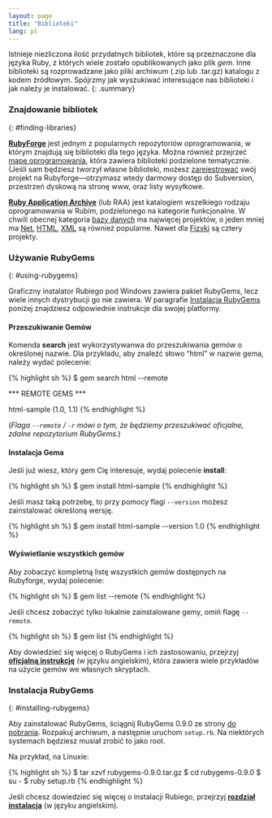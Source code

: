 ```yaml
---
layout: page
title: "Biblioteki"
lang: pl
---
```


Istnieje niezliczona ilość przydatnych bibliotek, które są przeznaczone
dla języka Ruby, z których wiele zostało opublikowanych jako plik *gem*.
Inne biblioteki są rozprowadzane jako pliki archiwum (.zip lub .tar.gz)
katalogu z kodem źródłowym. Spójrzmy jak wyszukiwać interesujące nas
biblioteki i jak należy je instalować.
{: .summary}

### Znajdowanie bibliotek
{: #finding-libraries}

[**RubyForge**][1] jest jednym z popularnych repozytoriów
oprogramowania, w którym znajdują się biblioteki dla tego języka. Można
również przejrzeć [mapę oprogramowania][2], która zawiera biblioteki
podzielone tematycznie. (Jeśli sam będziesz tworzył własne biblioteki,
możesz [zarejestrować][3] swój projekt na Rubyforge—otrzymasz wtedy
darmowy dostęp do Subversion, przestrzeń dyskową na stronę www, oraz
listy wysyłkowe.

[**Ruby Application Archive**][4] (lub RAA) jest katalogiem wszelkiego
rodzaju oprogramowania w Rubim, podzielonego na kategorie funkcjonalne.
W chwili obecnej kategoria [bazy danych][5] ma najwięcej projektów, o
jeden mniej ma [Net.][6] [HTML][7], [XML][8] są również popularne. Nawet
dla [Fizyki][9] są cztery projekty.

### Używanie RubyGems
{: #using-rubygems}

Graficzny instalator Rubiego pod Windows zawiera pakiet RubyGems, lecz
wiele innych dystrybucji go nie zawiera. W paragrafie [Instalacja
RubyGems](#installing-rubydems) poniżej znajdziesz odpowiednie
instrukcje dla swojej platformy.

#### Przeszukiwanie Gemów

Komenda **search** jest wykorzystywanwa do przeszukiwania gemów o
określonej nazwie. Dla przykładu, aby znaleźć słowo “html” w nazwie
gema, należy wydać polecenie:

{% highlight sh %}
$ gem search html --remote

*** REMOTE GEMS ***

html-sample (1.0, 1.1)
{% endhighlight %}

(*Flaga `--remote` / `-r` mówi o tym, że będziemy przeszukiwać oficjalne,
zdalne repozytorium RubyGems.*)

#### Instalacja Gema

Jeśli już wiesz, który gem Cię interesuje, wydaj polecenie **install**\:

{% highlight sh %}
$ gem install html-sample
{% endhighlight %}

Jeśli masz taką potrzebę, to przy pomocy flagi `--version` możesz
zainstalować określoną wersję.

{% highlight sh %}
$ gem install html-sample --version 1.0
{% endhighlight %}

#### Wyświetlanie wszystkich gemów

Aby zobaczyć kompletną listę wszystkich gemów dostępnych na Rubyforge,
wydaj polecenie:

{% highlight sh %}
$ gem list --remote
{% endhighlight %}

Jeśli chcesz zobaczyć tylko lokalnie zainstalowane gemy, omiń flagę
`--remote`.

{% highlight sh %}
$ gem list
{% endhighlight %}

Aby dowiedzieć się więcej o RubyGems i ich zastosowaniu, przejrzyj
[**oficjalną instrukcję**][10] (w języku angielskim), która zawiera
wiele przykładów na użycie gemów we własnych skryptach.

### Instalacja RubyGems
{: #installing-rubygems}

Aby zainstalować RubyGems, ściągnij RubyGems 0.9.0 ze strony [do
pobrania][11]. Rozpakuj archiwum, a następnie uruchom `setup.rb`. Na
niektórych systemach będziesz musiał zrobić to jako root.

Na przykład, na Linuxie:

{% highlight sh %}
$ tar xzvf rubygems-0.9.0.tar.gz
$ cd rubygems-0.9.0
$ su -
$ ruby setup.rb
{% endhighlight %}

Jeśli chcesz dowiedzieć się więcej o instalacji Rubiego, przejrzyj
[**rozdział instalacja**][12] (w języku angielskim).



[1]: http://rubyforge.org/
[2]: http://rubyforge.org/softwaremap/trove_list.php
[3]: http://rubyforge.org/register/
[4]: http://raa.ruby-lang.org/
[5]: http://raa.ruby-lang.org/cat.rhtml?category_major=Library;category_minor=Database
[6]: http://raa.ruby-lang.org/cat.rhtml?category_major=Library;category_minor=Net
[7]: http://raa.ruby-lang.org/cat.rhtml?category_major=Library;category_minor=HTML
[8]: http://raa.ruby-lang.org/cat.rhtml?category_major=Library;category_minor=XML
[9]: http://raa.ruby-lang.org/cat.rhtml?category_major=Library;category_minor=Physics
[10]: http://rubygems.org/read/chapter/1
[11]: http://rubyforge.org/frs/?group_id=126
[12]: http://rubygems.org/read/chapter/3
